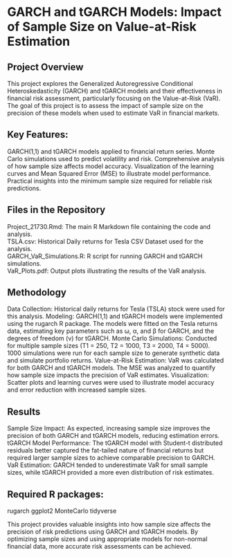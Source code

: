 # GARCH and tGARCH Models: Impact of Sample Size on Value-at-Risk Estimation

## Project Overview

This project explores the Generalized Autoregressive Conditional Heteroskedasticity (GARCH) and tGARCH models and their effectiveness in financial risk assessment, particularly focusing on the Value-at-Risk (VaR). The goal of this project is to assess the impact of sample size on the precision of these models when used to estimate VaR in financial markets.

## Key Features:
GARCH(1,1) and tGARCH models applied to financial return series.
Monte Carlo simulations used to predict volatility and risk.
Comprehensive analysis of how sample size affects model accuracy.
Visualization of the learning curves and Mean Squared Error (MSE) to illustrate model performance.
Practical insights into the minimum sample size required for reliable risk predictions.

## Files in the Repository

Project_21730.Rmd: The main R Markdown file containing the code and analysis. \
TSLA.csv: Historical Daily returns for Tesla CSV Dataset used for the analysis.  
GARCH_VaR_Simulations.R: R script for running GARCH and tGARCH simulations. \
VaR_Plots.pdf: Output plots illustrating the results of the VaR analysis.

## Methodology

Data Collection: Historical daily returns for Tesla (TSLA) stock were used for this analysis.
Modeling:
GARCH(1,1) and tGARCH models were implemented using the rugarch R package.
The models were fitted on the Tesla returns data, estimating key parameters such as ω, α, and β for GARCH, and the degrees of freedom (ν) for tGARCH.
Monte Carlo Simulations:
Conducted for multiple sample sizes (T1 = 250, T2 = 1000, T3 = 2000, T4 = 5000).
1000 simulations were run for each sample size to generate synthetic data and simulate portfolio returns.
Value-at-Risk Estimation:
VaR was calculated for both GARCH and tGARCH models.
The MSE was analyzed to quantify how sample size impacts the precision of VaR estimates.
Visualization:
Scatter plots and learning curves were used to illustrate model accuracy and error reduction with increased sample sizes.
## Results

Sample Size Impact: As expected, increasing sample size improves the precision of both GARCH and tGARCH models, reducing estimation errors.
tGARCH Model Performance: The tGARCH model with Student-t distributed residuals better captured the fat-tailed nature of financial returns but required larger sample sizes to achieve comparable precision to GARCH.
VaR Estimation: GARCH tended to underestimate VaR for small sample sizes, while tGARCH provided a more even distribution of risk estimates.

## Required R packages:
rugarch
ggplot2
MonteCarlo
tidyverse


This project provides valuable insights into how sample size affects the precision of risk predictions using GARCH and tGARCH models. By optimizing sample sizes and using appropriate models for non-normal financial data, more accurate risk assessments can be achieved.
